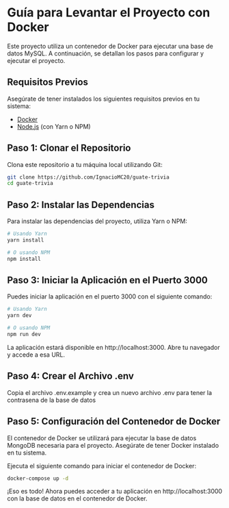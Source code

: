 # Guía para Levantar el Proyecto con Docker

Este proyecto utiliza un contenedor de Docker para ejecutar una base de datos MySQL. A continuación, se detallan los pasos para configurar y ejecutar el proyecto.

## Requisitos Previos

Asegúrate de tener instalados los siguientes requisitos previos en tu sistema:

- [Docker](https://docs.docker.com/get-docker/)
- [Node.js](https://nodejs.org/) (con Yarn o NPM)

## Paso 1: Clonar el Repositorio

Clona este repositorio a tu máquina local utilizando Git:

```bash
git clone https://github.com/IgnacioMC20/guate-trivia
cd guate-trivia
```

## Paso 2: Instalar las Dependencias
Para instalar las dependencias del proyecto, utiliza Yarn o NPM:

```bash
# Usando Yarn
yarn install

# O usando NPM
npm install
```
## Paso 3: Iniciar la Aplicación en el Puerto 3000
Puedes iniciar la aplicación en el puerto 3000 con el siguiente comando:

```bash
# Usando Yarn
yarn dev

# O usando NPM
npm run dev
```

La aplicación estará disponible en http://localhost:3000. Abre tu navegador y accede a esa URL.

## Paso 4: Crear el Archivo .env
Copia el archivo .env.example y crea un nuevo archivo .env para tener la contrasena de la base de datos

## Paso 5: Configuración del Contenedor de Docker
El contenedor de Docker se utilizará para ejecutar la base de datos MongoDB necesaria para el proyecto. Asegúrate de tener Docker instalado en tu sistema.

Ejecuta el siguiente comando para iniciar el contenedor de Docker:

```bash
docker-compose up -d
```

¡Eso es todo! Ahora puedes acceder a tu aplicación en http://localhost:3000 con la base de datos en el contenedor de Docker.


